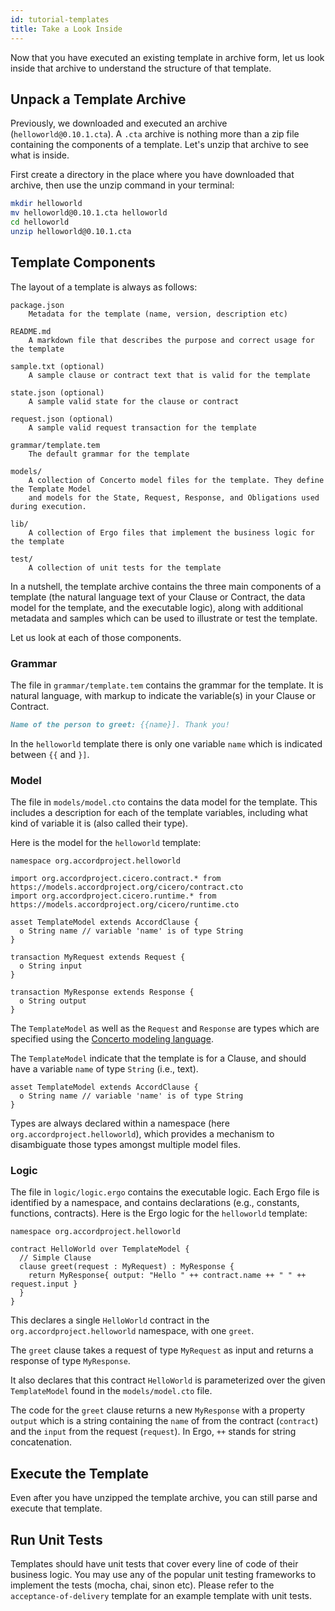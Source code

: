 ```yaml
---
id: tutorial-templates
title: Take a Look Inside
---
```


Now that you have executed an existing template in archive form, let us look inside that archive to understand the structure of that template.

## Unpack a Template Archive

Previously, we downloaded and executed an archive (`helloworld@0.10.1.cta`). A `.cta` archive is nothing more than a zip file containing the components of a template. Let's unzip that archive to see what is inside.

First create a directory in the place where you have downloaded that archive, then use the unzip command in your terminal:

```bash
mkdir helloworld
mv helloworld@0.10.1.cta helloworld
cd helloworld
unzip helloworld@0.10.1.cta
```

## Template Components

The layout of a template is always as follows:

```text
package.json
    Metadata for the template (name, version, description etc)

README.md
    A markdown file that describes the purpose and correct usage for the template

sample.txt (optional)
    A sample clause or contract text that is valid for the template

state.json (optional)
    A sample valid state for the clause or contract

request.json (optional)
    A sample valid request transaction for the template

grammar/template.tem
    The default grammar for the template

models/
    A collection of Concerto model files for the template. They define the Template Model
    and models for the State, Request, Response, and Obligations used during execution.

lib/
    A collection of Ergo files that implement the business logic for the template

test/
    A collection of unit tests for the template
```

In a nutshell, the template archive contains the three main components of a template (the natural language text of your Clause or Contract, the data model for the template, and the executable logic), along with additional metadata and samples which can be used to illustrate or test the template.

Let us look at each of those components.

### Grammar

The file in `grammar/template.tem` contains the grammar for the template. It is natural language, with markup to indicate the variable(s) in your Clause or Contract.

```md
Name of the person to greet: {{name}]. Thank you!
```

In the `helloworld` template there is only one variable `name` which is indicated between `{{` and `}]`.

### Model

The file in `models/model.cto` contains the data model for the template. This includes a description for each of the template variables, including what kind of variable it is (also called their type).

Here is the model for the `helloworld` template:

```ergo
namespace org.accordproject.helloworld

import org.accordproject.cicero.contract.* from https://models.accordproject.org/cicero/contract.cto
import org.accordproject.cicero.runtime.* from https://models.accordproject.org/cicero/runtime.cto

asset TemplateModel extends AccordClause {
  o String name // variable 'name' is of type String
}

transaction MyRequest extends Request {
  o String input
}

transaction MyResponse extends Response {
  o String output
}
```

The `TemplateModel` as well as the `Request` and `Response` are types which are specified using the [Concerto modeling language](https://github.com/accordproject/concerto).

The `TemplateModel` indicate that the template is for a Clause, and should have a variable `name` of type `String` (i.e., text).

```ergo
asset TemplateModel extends AccordClause {
  o String name // variable 'name' is of type String
}
```

Types are always declared within a namespace (here `org.accordproject.helloworld`), which provides a mechanism to disambiguate those types amongst multiple model files.

### Logic

The file in `logic/logic.ergo` contains the executable logic. Each Ergo file is identified by a namespace, and contains declarations (e.g., constants, functions, contracts). Here is the Ergo logic for the `helloworld` template:

```ergo
namespace org.accordproject.helloworld

contract HelloWorld over TemplateModel {
  // Simple Clause
  clause greet(request : MyRequest) : MyResponse {
    return MyResponse{ output: "Hello " ++ contract.name ++ " " ++ request.input }
  }
}
```

This declares a single `HelloWorld` contract in the `org.accordproject.helloworld` namespace, with one `greet`.

The `greet` clause takes a request of type `MyRequest` as input and returns a response of type `MyResponse`.

It also declares that this contract `HelloWorld` is parameterized over the given `TemplateModel` found in the `models/model.cto` file.

The code for the `greet` clause returns a new `MyResponse` with a property `output` which is a string containing the `name` of from the contract (`contract`) and the `input` from the request (`request`). In Ergo, `++` stands for string concatenation.

## Execute the Template

Even after you have unzipped the template archive, you can still parse and execute that template.

## Run Unit Tests

Templates should have unit tests that cover every line of code of their business logic. You may use any of the
popular unit testing frameworks to implement the tests (mocha, chai, sinon etc). Please refer to the
``acceptance-of-delivery`` template for an example template with unit tests.
